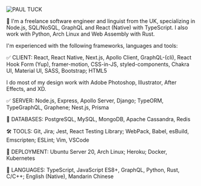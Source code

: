 ![PAUL TUCK](https://i.ibb.co/4KyYZ0B/pt-inverted.png)

🚀 I'm a freelance software engineer and linguist from the UK, specializing in Node.js, SQL/NoSQL, GraphQL and React (Native) with TypeScript. I also work with Python, Arch Linux and Web Assembly with Rust.

I'm experienced with the following frameworks, languages and tools:

✅ CLIENT: React, React Native, Next.js, Apollo Client, GraphQL-(cli), React Hook Form (Yup), framer-motion, CSS-in-JS, styled-components, Chakra UI, Material UI, SASS, Bootstrap; HTML5

I do most of my design work with Adobe Photoshop, Illustrator, After Effects, and XD.

✅ SERVER: Node.js, Express, Apollo Server, Django; TypeORM, TypeGraphQL, Graphene; Nest.js, Prisma

📖 DATABASES: PostgreSQL, MySQL, MongoDB, Apache Cassandra, Redis

🛠️ TOOLS: Git, Jira; Jest, React Testing Library; WebPack, Babel, esBuild, Emscripten; ESLint; Vim, VSCode

🚀 DEPLOYMENT: Ubuntu Server 20, Arch Linux; Heroku; Docker, Kubernetes

💬 LANGUAGES: TypeScript, JavaScript ES8+, GraphQL, Python, Rust, C/C++; English (Native), Mandarin Chinese
<!--
**pau1tuck/pau1tuck** is a ✨ _special_ ✨ repository because its `README.md` (this file) appears on your GitHub profile.

Here are some ideas to get you started:

- 🔭 I’m currently working on ...
- 🌱 I’m currently learning ...
- 👯 I’m looking to collaborate on ...
- 🤔 I’m looking for help with ...
- 💬 Ask me about ...
- 📫 How to reach me: ...
- 😄 Pronouns: ...
- ⚡ Fun fact: ...
-->
